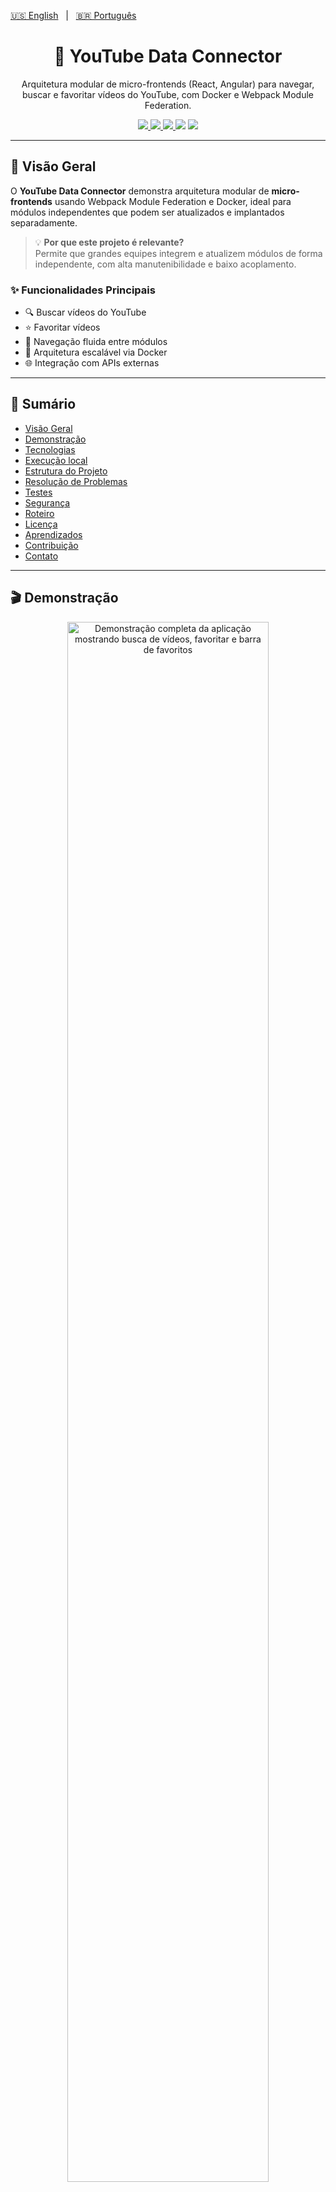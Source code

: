 [🇺🇸 English](./README.md)   |   [🇧🇷 Português](./README-pt.md)

<h1 align="center">🧩 YouTube Data Connector</h1>

<p align="center">
Arquitetura modular de micro-frontends (React, Angular) para navegar, buscar e favoritar vídeos do YouTube, com Docker e Webpack Module Federation.
</p>

<p align="center">
  <a href="https://www.docker.com/">
    <img src="https://img.shields.io/badge/Docker-2CA5E0?style=flat&logo=docker&logoColor=white" />
  </a>
  <a href="https://www.npmjs.com/">
    <img src="https://img.shields.io/badge/npm-CB3837?style=flat&logo=npm&logoColor=white" />
  </a>
  <a href="./LICENSE">
    <img src="https://img.shields.io/badge/license-MIT-yellow?style=flat" />
  </a>
   <img src="https://img.shields.io/github/stars/marcelonovello/YouTube-Data-Connector?style=flat&logo=github" />
  <img src="https://img.shields.io/github/forks/marcelonovello/YouTube-Data-Connector?style=flat&logo=github" />
</p>

---

<a id="visao-geral"></a>
## 🔎 Visão Geral

O **YouTube Data Connector** demonstra arquitetura modular de **micro-frontends** usando Webpack Module Federation e Docker, ideal para módulos independentes que podem ser atualizados e implantados separadamente.  

> 💡 **Por que este projeto é relevante?**  
> Permite que grandes equipes integrem e atualizem módulos de forma independente, com alta manutenibilidade e baixo acoplamento. 

### ✨ Funcionalidades Principais
- 🔍 Buscar vídeos do YouTube
- ⭐ Favoritar vídeos
- 🔄 Navegação fluida entre módulos
- 🐳 Arquitetura escalável via Docker
- 🌐 Integração com APIs externas

---

## 📑 Sumário
- [Visão Geral](#visao-geral)
- [Demonstração](#demonstracao)
- [Tecnologias](#tecnologias-utilizadas)
- [Execução local](#execucao-local)
- [Estrutura do Projeto](#estrutura-do-projeto)
- [Resolução de Problemas](#resolucao-de-problemas)
- [Testes](#testes)
- [Segurança](#seguranca)
- [Roteiro](#roteiro-do-projeto)
- [Licença](#licenca)
- [Aprendizados](#aprendizados)
- [Contribuição](#como-contribuir)
- [Contato](#contato)

---

<a id="demonstracao"></a>
## 🎬 Demonstração

<p align="center">
  <img src="./assets/demo-full.gif" alt="Demonstração completa da aplicação mostrando busca de vídeos, favoritar e barra de favoritos" width="80%" />
</p>

💻 **Deploy ativo:**  
- Frontend: [https://micro-frontends-application.onrender.com/](https://micro-frontends-application.onrender.com/)

---

<a id="tecnologias-utilizadas"></a>
## 🛠️ Tecnologias Utilizadas

| Camada               | Tecnologias / Ferramentas                 |
|----------------------|-----------------------------------------|
| Frontend             | [React](https://react.dev/), [Angular](https://angular.dev/), [Webpack Module Federation](https://webpack.js.org/concepts/module-federation/) |
| Backend / API        | [Node.js](https://nodejs.org/), [Express](https://expressjs.com/) |
| Containerização      | [Docker](https://www.docker.com/), [Docker Compose](https://docs.docker.com/compose/) |
| Integração & Deploy  | [GitHub Actions](https://github.com/features/actions), [Docker Hub](https://hub.docker.com/) |
| Estilo e UI          | [CSS3](https://developer.mozilla.org/en-US/docs/Web/CSS), [HTML5](https://developer.mozilla.org/en-US/docs/Web/HTML), [Material-UI](https://mui.com/), [Tailwind](https://tailwindcss.com/) |

---

<a id="execucao-local"></a>
## 🚀 Execução Local

### ⚙️ Pré-requisitos
- ![JS](https://img.shields.io/badge/JavaScript-F7DF1E?style=flat&logo=javascript&logoColor=black)
- ![npm](https://img.shields.io/badge/npm-CB3837?style=flat&logo=npm&logoColor=white) 
- ![Docker](https://img.shields.io/badge/Docker-2CA5E0?style=flat&logo=docker&logoColor=white) 
- **Chave da API do YouTube** na variável `YOUTUBE_API_KEY`

### ⬇️ Instalação Rápida
1️⃣ Clone o repositório:
```bash
git clone https://github.com/marcelonovello/YouTube-Data-Connector.git
cd YouTube-Data-Connector
```
2️⃣ Construir e subir com Docker
```bash
docker compose up --build
```
3️⃣ Acessar os micro-frontends
```bash
Bff: http://localhost:3000 
Drawer: http://localhost:3001 
Video:http://localhost:3002
```

4️⃣ Testar funcionalidades
- 🔍 Buscar vídeos → micro-frontend de vídeo
- ⭐ Favoritar vídeos → Drawer
- 🔄 Navegação entre módulos → links entre micro-frontends

5️⃣ Parar a Aplicação
```bash
docker compose down
```

---

<a id="estrutura-do-projeto"></a>
## 🏗 Estrutura do Projeto

```sh
└── 📦 Micro-Frontends-Application/          # Pasta raiz do projeto de Micro-Frontends
    ├── 📄 README.md                         # Documentação principal do projeto
    ├── 📂 bff/                               # Serviço Backend-for-Frontend
    │   ├── 📄 Dockerfile                     # Instruções Docker para build do BFF
    │   ├── 📄 __test__                       # Pasta contendo testes do BFF
    │   ├── 📄 babel.config.js                # Configuração do Babel
    │   ├── 📄 jest.config.js                 # Configuração do Jest para testes
    │   ├── 📄 jest.setup.js                  # Scripts de setup do Jest
    │   ├── 📄 package-lock.json              # Versões exatas dos pacotes Node instalados
    │   ├── 📄 package.json                   # Dependências Node e scripts
    │   ├── 📄 public                         # Pasta pública de assets estáticos
    │   └── 📄 server.js                       # Ponto de entrada do servidor BFF
    ├── 📄 docker-compose.yml                 # Configuração do Docker Compose
    ├── 📂 mf_drawer/                          # Micro-frontend do componente drawer
    │   ├── 📄 .env.production               # Variáveis de ambiente de produção
    │   ├── 📄 Dockerfile                     # Instruções Docker para mf_drawer
    │   ├── 📄 babel.config.js                # Configuração do Babel
    │   ├── 📄 favorite.html                  # Página HTML de favoritos
    │   ├── 📄 index.html                     # Página HTML principal
    │   ├── 📄 jest.config.js                 # Configuração do Jest
    │   ├── 📄 jest.setup.js                  # Scripts de setup do Jest
    │   ├── 📄 package-lock.json              # Versões exatas dos pacotes Node instalados
    │   ├── 📄 package.json                   # Dependências Node e scripts
    │   ├── 📄 script.js                      # Lógica JavaScript do drawer
    │   ├── 📄 style.css                      # Estilos do drawer
    │   └── 📄 test                           # Pasta de testes
    ├── 📂 mf_video/                           # Micro-frontend do componente de vídeo
    │   ├── 📄 Dockerfile                     # Instruções Docker para mf_video
    │   ├── 📄 __tests__                      # Pasta contendo testes do vídeo
    │   ├── 📄 babel.config.js                # Configuração do Babel
    │   ├── 📄 dist                            # Pasta de saída do build
    │   ├── 📄 index.html                     # Página HTML principal
    │   ├── 📄 jest.config.mjs                # Configuração do módulo Jest
    │   ├── 📄 jest.setup.js                  # Scripts de setup do Jest
    │   ├── 📄 package-lock.json              # Versões exatas dos pacotes Node instalados
    │   ├── 📄 package.json                   # Dependências Node e scripts
    │   ├── 📄 script.js                      # Lógica JavaScript do vídeo
    │   ├── 📄 style.css                      # Estilos do componente de vídeo
    │   ├── 📄 webpack.config.js              # Configuração do Webpack
    │   └── 📄 {                              # Arquivos adicionais ou placeholder
    └── 📄 package-lock.json                   # Versões exatas dos pacotes Node instalados
```

---

<a id="resolucao-de-problemas"></a>
## 🔧 Resolução de Problemas

- ⚠️ **Se as portas já estiverem em uso** → Altere `PORT` em `.env` ou `docker-compose.yml`.  
- 🐛 **Se a YouTube API falhar** → Verifique `YOUTUBE_API_KEY` está correta e habilitada
  
---

<a id="testes"></a>
## 🧪 Testes
Execute testes unitários e de integração em cada micro-frontend:
```bash
  cd mf_video && npm test
```
```bash
  cd ../mf_drawer && npm test
```
```bash
  cd ../bff && npm test
```

---

<a id="seguranca"></a>
## 🔒 Segurança
- 🔐 Mantenha dependências atualizadas com ``npm audit``.
- 🛡️ Habilite **Dependabot** no GitHub para monitorar vulnerabilidades.
- ❌ Nunca exponha ``YOUTUBE_API_KEY`` ou outras chaves sensíveis no repositório.

---

<a id="roteiro-do-projeto"></a>
## 🗺 Roteiro do Projeto

- [X] Arquitetura de micro-frontends implementada
- [ ] Autenticação via OAuth do YouTube.
- [ ] Testes unitários e de integração.
- [ ] CI/CD completo com deploy automático.
- [ ] Monitoramento (Sentry, Prometheus).
- [ ] Melhorias visuais e responsividade dos micro-frontends.
- [ ] Documentação detalhada para cada módulo. 

![Progresso](https://img.shields.io/badge/Progress-40%25-brightgreen)

---

<a id="licenca"></a>
## 📄 Licença

Licença MIT. Consulte o arquivo [LICENSE](LICENSE).

---

<a id="aprendizados"></a>
## 📚 Aprendizados

- ⚡ Aplicação prática de Webpack Module Federation.
- 🐳 Uso de Docker para deploy replicável.
- 🛠️ Integração com YouTube Data API.
- 🌐 Boas práticas de Git, commits e documentação.
- 🎨 Aprimoramento em UI/UX e modularização de código.

---

<a id="como-contribuir"></a>
## 🤝 Como Contribuir

Contribuições são bem-vindas! Siga os passos abaixo para colaborar com este projeto:

1. **Faça um Fork** do repositório.  
2. **Crie uma Branch** para sua feature ou correção:  
  ```bash
   git checkout -b minha-feature
  ```
3. Faça as alterações necessárias no código ou na documentação.
4. Confirme as mudanças (commits) com mensagens claras:
  ```bash
  git commit -m "Adiciona nova funcionalidade X"
  ```
5. Envie para seu Fork:
  ```bash
  git push origin minha-feature
  ```
6. Abra um Pull Request (PR) para a branch main deste repositório.
 ```bash
 💡 Dica: Antes de enviar o PR, verifique se o código segue os padrões definidos e se todos os testes passam.
 ```

---

<a id="contato"></a>
## 📬 Contato

- **Autor:** Marcelo Novello  
- **GitHub:** [marcelonovello](https://github.com/marcelonovello)  
- **LinkedIn:** [Marcelo Novello](https://www.linkedin.com/in/marcelo-novello/)  

---

